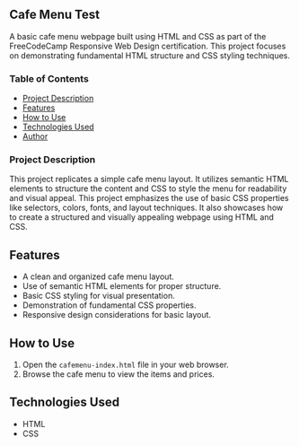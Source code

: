 ## Cafe Menu Test

A basic cafe menu webpage built using HTML and CSS as part of the FreeCodeCamp Responsive Web Design certification. This project focuses on demonstrating fundamental HTML structure and CSS styling techniques.

### Table of Contents

- [Project Description](#project-description)
- [Features](#features)
- [How to Use](#how-to-use)
- [Technologies Used](#technologies-used)
- [Author](#author)

### Project Description

This project replicates a simple cafe menu layout. It utilizes semantic HTML elements to structure the content and CSS to style the menu for readability and visual appeal. This project emphasizes the use of basic CSS properties like selectors, colors, fonts, and layout techniques. It also showcases how to create a structured and visually appealing webpage using HTML and CSS.

## Features

-   A clean and organized cafe menu layout.
-   Use of semantic HTML elements for proper structure.
-   Basic CSS styling for visual presentation.
-   Demonstration of fundamental CSS properties.
-   Responsive design considerations for basic layout.

## How to Use

1.  Open the `cafemenu-index.html` file in your web browser.
2.  Browse the cafe menu to view the items and prices.

## Technologies Used

-   HTML
-   CSS